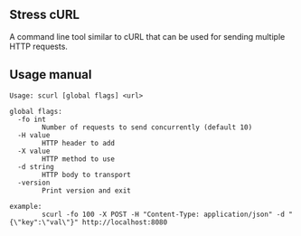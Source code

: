 ## Stress cURL

A command line tool similar to cURL that can be used for sending multiple HTTP requests.

## Usage manual
```console 
Usage: scurl [global flags] <url>

global flags:
  -fo int
        Number of requests to send concurrently (default 10)
  -H value
        HTTP header to add
  -X value
        HTTP method to use
  -d string
        HTTP body to transport
  -version
        Print version and exit

example:
        scurl -fo 100 -X POST -H "Content-Type: application/json" -d "{\"key":\"val\"}" http://localhost:8080
```
